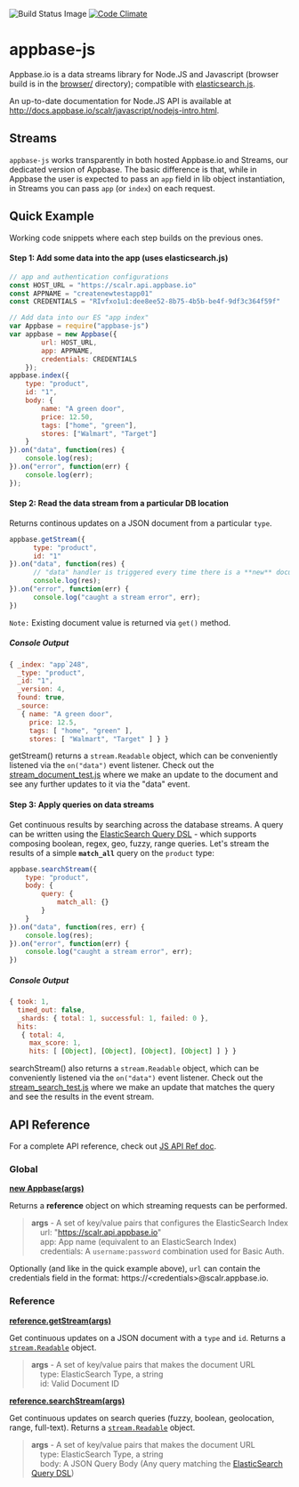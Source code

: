 ![Build Status Image](https://img.shields.io/badge/build-passing-brightgreen.svg) [![Code Climate](https://codeclimate.com/github/appbaseio/appbase-js/badges/gpa.svg)](https://codeclimate.com/github/appbaseio/appbase-js)

# appbase-js

Appbase.io is a data streams library for Node.JS and Javascript (browser build is in the [browser/](https://github.com/appbaseio/appbase-js/tree/master/browser) directory); compatible with [elasticsearch.js](https://www.elastic.co/guide/en/elasticsearch/client/javascript-api/current/index.html).

An up-to-date documentation for Node.JS API is available at http://docs.appbase.io/scalr/javascript/nodejs-intro.html.

## Streams

`appbase-js` works transparently in both hosted Appbase.io and Streams, our dedicated version of Appbase. The basic difference is that, while in Appbase the user is expected to pass an `app` field in lib object instantiation, in Streams you can pass `app` (or `index`) on each request.

## Quick Example

Working code snippets where each step builds on the previous ones.

#### Step 1: Add some data into the app (uses elasticsearch.js)
```js
// app and authentication configurations 
const HOST_URL = "https://scalr.api.appbase.io"
const APPNAME = "createnewtestapp01"
const CREDENTIALS = "RIvfxo1u1:dee8ee52-8b75-4b5b-be4f-9df3c364f59f"

// Add data into our ES "app index"
var Appbase = require("appbase-js")
var appbase = new Appbase({
		url: HOST_URL,
		app: APPNAME,
		credentials: CREDENTIALS
	});
appbase.index({
    type: "product",
    id: "1",
    body: {
        name: "A green door",
        price: 12.50,
        tags: ["home", "green"],
        stores: ["Walmart", "Target"]
    }
}).on("data", function(res) {
    console.log(res);
}).on("error", function(err) {
	console.log(err);
});
```

#### Step 2: Read the data stream from a particular DB location

Returns continous updates on a JSON document from a particular ``type``.

```js
appbase.getStream({
      type: "product",
      id: "1"
}).on("data", function(res) {
      // "data" handler is triggered every time there is a **new** document update.
      console.log(res);
}).on("error", function(err) {
      console.log("caught a stream error", err);
})
```

``Note:`` Existing document value is returned via ``get()`` method.

##### Console Output

```js
{ _index: "app`248",
  _type: "product",
  _id: "1",
  _version: 4,
  found: true,
  _source: 
   { name: "A green door",
     price: 12.5,
     tags: [ "home", "green" ],
     stores: [ "Walmart", "Target" ] } }
```

getStream() returns a ``stream.Readable`` object, which can be conveniently listened via the `on("data")` event listener. Check out the [stream_document_test.js](https://github.com/appbaseio/appbase-js/blob/master/test/stream_document_test.js) where we make an update to the document and see any further updates to it via the "data" event. 

#### Step 3: Apply queries on data streams

Get continuous results by searching across the database streams. A query can be written using the [ElasticSearch Query DSL](https://www.elastic.co/guide/en/elasticsearch/reference/current/query-dsl.html) - which supports composing boolean, regex, geo, fuzzy, range queries. Let's stream the results of a simple **``match_all``** query on the ``product`` type:

```js
appbase.searchStream({
	type: "product",
	body: {
		query: {
			match_all: {}
		}
	}
}).on("data", function(res, err) {
	console.log(res);
}).on("error", function(err) {
	console.log("caught a stream error", err);
})
```

##### Console Output

```js
{ took: 1,
  timed_out: false,
  _shards: { total: 1, successful: 1, failed: 0 },
  hits: 
   { total: 4,
     max_score: 1,
     hits: [ [Object], [Object], [Object], [Object] ] } }
```

searchStream() also returns a ``stream.Readable`` object, which can be conveniently listened via the `on("data")` event listener. Check out the [stream_search_test.js](https://github.com/appbaseio/appbase-js/blob/master/test/stream_search_test.js) where we make an update that matches the query and see the results in the event stream. 


## API Reference

For a complete API reference, check out [JS API Ref doc](http://docs.appbase.io/scalr/javascript/api-reference.html).

### Global

**[new Appbase(args)](https://github.com/appbaseio/appbase-js/blob/master/appbase.js#L16)**  

Returns a **reference** object on which streaming requests can be performed.

> **args** - A set of key/value pairs that configures the ElasticSearch Index  
&nbsp;&nbsp;&nbsp;&nbsp;url: "https://scalr.api.appbase.io"  
&nbsp;&nbsp;&nbsp;&nbsp;app: App name (equivalent to an ElasticSearch Index)  
&nbsp;&nbsp;&nbsp;&nbsp;credentials: A `username:password` combination used for Basic Auth.

Optionally (and like in the quick example above), ``url`` can contain the credentials field in the format: https://&lt;credentials>@scalr.appbase.io.

### Reference

**[reference.getStream(args)](https://github.com/appbaseio/appbase-js/blob/master/appbase.js#L99)** 

Get continuous updates on a JSON document with a ``type`` and ``id``. Returns a [``stream.Readable``](https://nodejs.org/api/stream.html#stream_class_stream_readable) object.

> **args** - A set of key/value pairs that makes the document URL  
&nbsp;&nbsp;&nbsp;&nbsp;type: ElasticSearch Type, a string  
&nbsp;&nbsp;&nbsp;&nbsp;id: Valid Document ID

**[reference.searchStream(args)](https://github.com/appbaseio/appbase-js/blob/master/appbase.js#L103)** 

Get continuous updates on search queries (fuzzy, boolean, geolocation, range, full-text). Returns a [``stream.Readable``](https://nodejs.org/api/stream.html#stream_class_stream_readable) object.

> **args** - A set of key/value pairs that makes the document URL  
&nbsp;&nbsp;&nbsp;&nbsp;type: ElasticSearch Type, a string  
&nbsp;&nbsp;&nbsp;&nbsp;body: A JSON Query Body (Any query matching the [ElasticSearch Query DSL](https://www.elastic.co/guide/en/elasticsearch/reference/current/query-dsl.html))
